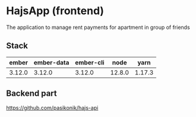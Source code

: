 # HajsApp (frontend)

The application to manage rent payments for apartment in group of friends  

## Stack

| ember  | ember-data | ember-cli | node    | yarn   |
|--------|------------|-----------|---------|--------|
| 3.12.0 | 3.12.0     | 3.12.0    | 12.8.0  | 1.17.3 |

## Backend part

https://github.com/pasikonik/hajs-api
